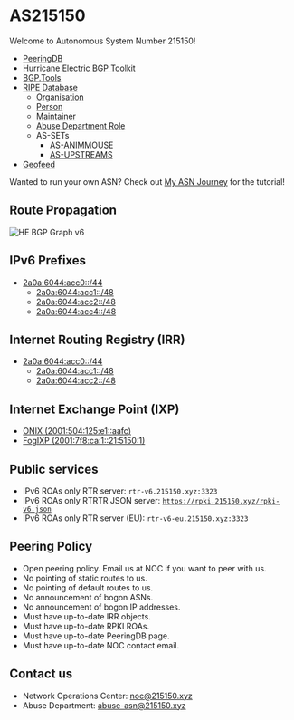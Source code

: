 # AS215150
Welcome to Autonomous System Number 215150!

* [PeeringDB](https://www.peeringdb.com/net/35860)
* [Hurricane Electric BGP Toolkit](https://bgp.he.net/AS215150)
* [BGP.Tools](https://bgp.tools/as/215150)
* [RIPE Database](https://apps.db.ripe.net/db-web-ui/lookup?source=ripe&key=AS215150&type=aut-num)
   * [Organisation](https://apps.db.ripe.net/db-web-ui/lookup?source=ripe&key=ORG-SM511-RIPE&type=organisation)
   * [Person](https://apps.db.ripe.net/db-web-ui/lookup?source=ripe&key=SM40205-RIPE&type=person)
   * [Maintainer](https://apps.db.ripe.net/db-web-ui/lookup?source=ripe&key=MAURIN-MNT&type=mntner)
   * [Abuse Department Role](https://apps.db.ripe.net/db-web-ui/lookup?source=ripe&key=SMAD1-RIPE&type=role)
   * AS-SETs
      * [AS-ANIMMOUSE](https://apps.db.ripe.net/db-web-ui/lookup?source=ripe&key=AS215150:AS-ANIMMOUSE&type=as-set)
      * [AS-UPSTREAMS](https://apps.db.ripe.net/db-web-ui/lookup?source=ripe&key=AS215150:AS-UPSTREAMS&type=as-set)
* [Geofeed](https://as.215150.xyz/geofeed.csv)

Wanted to run your own ASN? Check out [My ASN Journey](https://www.animmouse.com/p/my-asn-journey/) for the tutorial!

## Route Propagation
![HE BGP Graph v6](https://bgp.he.net/graphs/as215150-ipv6.svg)

## IPv6 Prefixes
* [2a0a:6044:acc0::/44](https://apps.db.ripe.net/db-web-ui/lookup?source=ripe&key=2a0a:6044:acc0::%2F44&type=inet6num)
   * [2a0a:6044:acc1::/48](https://apps.db.ripe.net/db-web-ui/lookup?source=ripe&key=2a0a:6044:acc1::%2F48&type=inet6num)
   * [2a0a:6044:acc2::/48](https://apps.db.ripe.net/db-web-ui/lookup?source=ripe&key=2a0a:6044:acc2::%2F48&type=inet6num)
   * [2a0a:6044:acc4::/48](https://apps.db.ripe.net/db-web-ui/lookup?source=ripe&key=2a0a:6044:acc4::%2F48&type=inet6num)

## Internet Routing Registry (IRR)
* [2a0a:6044:acc0::/44](https://apps.db.ripe.net/db-web-ui/lookup?source=ripe&key=2a0a:6044:acc0::%2F44AS215150&type=route6)
   * [2a0a:6044:acc1::/48](https://apps.db.ripe.net/db-web-ui/lookup?source=ripe&key=2a0a:6044:acc1::%2F48AS215150&type=route6)
   * [2a0a:6044:acc2::/48](https://apps.db.ripe.net/db-web-ui/lookup?source=ripe&key=2a0a:6044:acc2::%2F48AS215150&type=route6)

## Internet Exchange Point (IXP)
* [ONIX (2001:504:125:e1::aafc)](https://ixpm.onix.cx/customer/detail/242)
* [FogIXP (2001:7f8:ca:1::21:5150:1)](https://manager.fogixp.org/customer/detail/431)

## Public services
* IPv6 ROAs only RTR server: `rtr-v6.215150.xyz:3323`
* IPv6 ROAs only RTRTR JSON server: [`https://rpki.215150.xyz/rpki-v6.json`](https://rpki.215150.xyz/rpki-v6.json)
* IPv6 ROAs only RTR server (EU): `rtr-v6-eu.215150.xyz:3323`

## Peering Policy
* Open peering policy. Email us at NOC if you want to peer with us.
* No pointing of static routes to us.
* No pointing of default routes to us.
* No announcement of bogon ASNs.
* No announcement of bogon IP addresses.
* Must have up-to-date IRR objects.
* Must have up-to-date RPKI ROAs.
* Must have up-to-date PeeringDB page.
* Must have up-to-date NOC contact email.

## Contact us
* Network Operations Center: [noc@215150.xyz](mailto:noc@215150.xyz)
* Abuse Department: [abuse-asn@215150.xyz](mailto:abuse-asn@215150.xyz)